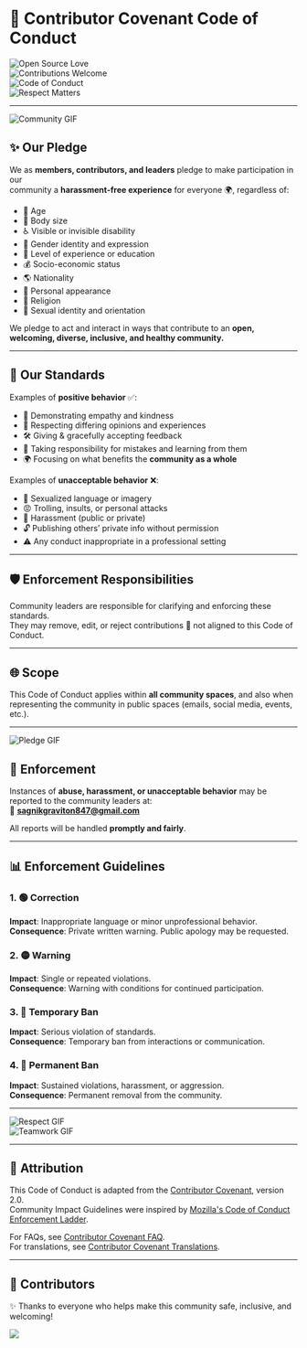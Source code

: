 # 🧭 Contributor Covenant Code of Conduct  

![Open Source Love](https://img.shields.io/badge/Open%20Source-%E2%9D%A4-red)  
![Contributions Welcome](https://img.shields.io/badge/Contributions-Welcome-brightgreen.svg)  
![Code of Conduct](https://img.shields.io/badge/Code%20of%20Conduct-Active-blue.svg)  
![Respect Matters](https://img.shields.io/badge/Respect-%F0%9F%92%96-purple)  

---

![Community GIF](https://media.giphy.com/media/L1R1tvI9svkIWwpVYr/giphy.gif)  

## ✨ Our Pledge  

We as **members, contributors, and leaders** pledge to make participation in our  
community a **harassment-free experience** for everyone 🌍, regardless of:  

- 🎂 Age  
- 🧍 Body size  
- ♿ Visible or invisible disability  
- 🌈 Gender identity and expression  
- 🏫 Level of experience or education  
- 💰 Socio-economic status  
- 🌎 Nationality  
- 🎨 Personal appearance  
- 🙏 Religion  
- 💖 Sexual identity and orientation  

We pledge to act and interact in ways that contribute to an **open, welcoming, diverse, inclusive, and healthy community.**  

---

## 🌟 Our Standards  

Examples of **positive behavior** ✅:  
- 🤝 Demonstrating empathy and kindness  
- 💬 Respecting differing opinions and experiences  
- 🛠️ Giving & gracefully accepting feedback  
- 🙇 Taking responsibility for mistakes and learning from them  
- 🌍 Focusing on what benefits the **community as a whole**  

Examples of **unacceptable behavior** ❌:  
- 🚫 Sexualized language or imagery  
- 😡 Trolling, insults, or personal attacks  
- 📩 Harassment (public or private)  
- 🔓 Publishing others’ private info without permission  
- ⚠️ Any conduct inappropriate in a professional setting  

---

## 🛡️ Enforcement Responsibilities  

Community leaders are responsible for clarifying and enforcing these standards.  
They may remove, edit, or reject contributions 🚫 not aligned to this Code of Conduct.  

---

## 🌐 Scope  

This Code of Conduct applies within **all community spaces**, and also when representing the community in public spaces (emails, social media, events, etc.).  

---

![Pledge GIF](https://media.giphy.com/media/OumCa12QC9CIvBe2c1/giphy.gif)  

## 🚨 Enforcement  

Instances of **abuse, harassment, or unacceptable behavior** may be reported to the community leaders at:  
📧 **sagnikgraviton847@gmail.com**  

All reports will be handled **promptly and fairly**.  

---

## 📊 Enforcement Guidelines  

### 1. 🟢 Correction  
**Impact**: Inappropriate language or minor unprofessional behavior.  
**Consequence**: Private written warning. Public apology may be requested.  

### 2. 🟡 Warning  
**Impact**: Single or repeated violations.  
**Consequence**: Warning with conditions for continued participation.  

### 3. 🔴 Temporary Ban  
**Impact**: Serious violation of standards.  
**Consequence**: Temporary ban from interactions or communication.  

### 4. 🚫 Permanent Ban  
**Impact**: Sustained violations, harassment, or aggression.  
**Consequence**: Permanent removal from the community.  

---

![Respect GIF](https://media1.giphy.com/media/bJ4TVNYNUympPgcpem/giphy.gif)  
![Teamwork GIF](https://media.giphy.com/media/qgQUggAC3Pfv687qPC/giphy.gif)  

---

## 🙌 Attribution  

This Code of Conduct is adapted from the [Contributor Covenant][homepage], version 2.0.  
Community Impact Guidelines were inspired by [Mozilla's Code of Conduct Enforcement Ladder](https://github.com/mozilla/diversity).  

[homepage]: https://www.contributor-covenant.org  

For FAQs, see [Contributor Covenant FAQ](https://www.contributor-covenant.org/faq).  
For translations, see [Contributor Covenant Translations](https://www.contributor-covenant.org/translations).  

---

## 💎 Contributors  

✨ Thanks to everyone who helps make this community safe, inclusive, and welcoming!  

<a href="https://github.com/alizahh-7/Venturalinkk/graphs/contributors">
  <img src="https://contrib.rocks/image?repo=alizahh-7/Venturalinkk" />
</a>

